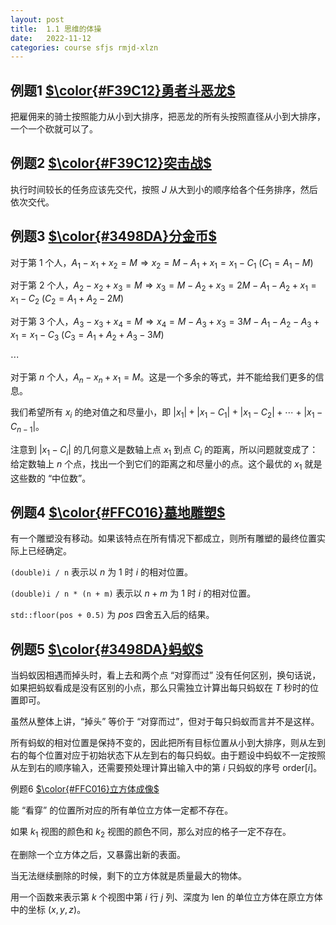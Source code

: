 ```yaml
---
layout: post
title:  1.1 思维的体操
date:   2022-11-12
categories: course sfjs rmjd-xlzn
---
```


## 例题1 [$\color{#F39C12}勇者斗恶龙$](https://www.luogu.com.cn/problem/UVA11292)

把雇佣来的骑士按照能力从小到大排序，把恶龙的所有头按照直径从小到大排序，一个一个砍就可以了。

## 例题2 [$\color{#F39C12}突击战$](https://www.luogu.com.cn/problem/UVA11729)

执行时间较长的任务应该先交代，按照 $J$ 从大到小的顺序给各个任务排序，然后依次交代。

## 例题3 [$\color{#3498DA}分金币$](https://www.luogu.com.cn/problem/UVA11300)

对于第 $1$ 个人，$A_1 - x_1 + x_2 = M \Rightarrow x_2 = M - A_1 + x_1 = x_1 - C_1 ~ (C_1 = A_1 - M)$

对于第 $2$ 个人，$A_2 - x_2 + x_3 = M \Rightarrow x_3 = M - A_2 + x_3 = 2M - A_1 - A_2 + x_1 = x_1 - C_2 ~ (C_2 = A_1 + A_2 - 2M)$

对于第 $3$ 个人，$A_3 - x_3 + x_4 = M \Rightarrow x_4 = M - A_3 + x_3 = 3M - A_1 - A_2 - A_3 + x_1 = x_1 - C_3 ~ (C_3 = A_1 + A_2 + A_3 - 3M)$

$\cdots$

对于第 $n$ 个人，$A_n - x_n + x_1 = M$。这是一个多余的等式，并不能给我们更多的信息。

我们希望所有 $x_i$ 的绝对值之和尽量小，即 $\lvert x_1 \rvert + \lvert x_1 - C_1 \rvert + \lvert x_1 - C_2 \rvert + \cdots + \lvert x_1 - C_{n - 1} \rvert$。

注意到 $\lvert x_1 - C_i \rvert$ 的几何意义是数轴上点 $x_1$ 到点 $C_i$ 的距离，所以问题就变成了：给定数轴上 $n$ 个点，找出一个到它们的距离之和尽量小的点。这个最优的 $x_1$ 就是这些数的 “中位数”。

## 例题4 [$\color{#FFC016}墓地雕塑$](https://www.luogu.com.cn/problem/UVA1388)

有一个雕塑没有移动。如果该特点在所有情况下都成立，则所有雕塑的最终位置实际上已经确定。


`(double)i / n` 表示以 $n$ 为 $1$ 时 $i$ 的相对位置。

`(double)i / n * (n + m)` 表示以 $n + m$ 为 $1$ 时 $i$ 的相对位置。

`std::floor(pos + 0.5)` 为 $pos$ 四舍五入后的结果。

## 例题5 [$\color{#3498DA}蚂蚁$](https://www.luogu.com.cn/problem/UVA10881)

当蚂蚁因相遇而掉头时，看上去和两个点 “对穿而过” 没有任何区别，换句话说，如果把蚂蚁看成是没有区别的小点，那么只需独立计算出每只蚂蚁在 $T$ 秒时的位置即可。

虽然从整体上讲，“掉头” 等价于 “对穿而过”，但对于每只蚂蚁而言并不是这样。

所有蚂蚁的相对位置是保持不变的，因此把所有目标位置从小到大排序，则从左到右的每个位置对应于初始状态下从左到右的每只蚂蚁。由于题设中蚂蚁不一定按照从左到右的顺序输入，还需要预处理计算出输入中的第 $i$ 只蚂蚁的序号 $\text{order}[i]$。

例题6 [$\color{#FFC016}立方体成像$](https://www.luogu.com.cn/problem/UVA1030)

能 “看穿” 的位置所对应的所有单位立方体一定都不存在。

如果 $k_1$ 视图的颜色和 $k_2$ 视图的颜色不同，那么对应的格子一定不存在。

在删除一个立方体之后，又暴露出新的表面。

当无法继续删除的时候，剩下的立方体就是质量最大的物体。

用一个函数来表示第 $k$ 个视图中第 $i$ 行 $j$ 列、深度为 $\text{len}$ 的单位立方体在原立方体中的坐标 $(x, y, z)$。